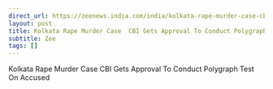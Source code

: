 ```yaml
---
direct_url: https://zeenews.india.com/india/kolkata-rape-murder-case-cbi-gets-approval-to-conduct-polygraph-test-on-accused-2779979.html
layout: post
title: Kolkata Rape Murder Case  CBI Gets Approval To Conduct Polygraph Test On Accused
subtitle: Zee
tags: []
---
```


Kolkata Rape Murder Case  CBI Gets Approval To Conduct Polygraph Test On Accused
